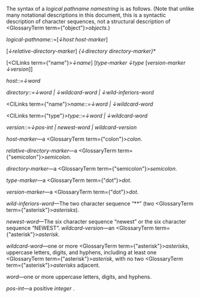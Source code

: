  



The syntax of a *logical pathname namestring* is as follows. (Note that unlike many notational descriptions in this document, this is a syntactic description of character sequences, not a structural description of <GlossaryTerm  term={"object"}><i>objects</i></GlossaryTerm>.) 



*logical-pathname::*=[*↓host host-marker*] 



[*↓relative-directory-marker*] *\{↓directory directory-marker\}*\* 



[<ClLinks  term={"name"}><i>↓name</i></ClLinks>] [*type-marker ↓type* [*version-marker ↓version*]] 



*host::*=*↓word* 



*directory::*=*↓word | ↓wildcard-word | ↓wild-inferiors-word* 



<ClLinks  term={"name"}><i>name::</i></ClLinks>=*↓word | ↓wildcard-word* 



<ClLinks  term={"type"}><i>type::</i></ClLinks>=*↓word | ↓wildcard-word* 



*version::*=*↓pos-int | newest-word | wildcard-version* 



*host-marker*—a <GlossaryTerm  term={"colon"}><i>colon</i></GlossaryTerm>. 



*relative-directory-marker*—a <GlossaryTerm  term={"semicolon"}><i>semicolon</i></GlossaryTerm>. 



*directory-marker*—a <GlossaryTerm  term={"semicolon"}><i>semicolon</i></GlossaryTerm>. 



*type-marker*—a <GlossaryTerm  term={"dot"}><i>dot</i></GlossaryTerm>. 



*version-marker*—a <GlossaryTerm  term={"dot"}><i>dot</i></GlossaryTerm>. 



*wild-inferiors-word*—The two character sequence “\*\*” (two <GlossaryTerm  term={"asterisk"}><i>asterisks</i></GlossaryTerm>). 



*newest-word*—The six character sequence “newest” or the six character sequence “NEWEST”. *wildcard-version*—an <GlossaryTerm  term={"asterisk"}><i>asterisk</i></GlossaryTerm>. 



*wildcard-word*—one or more <GlossaryTerm  term={"asterisk"}><i>asterisks</i></GlossaryTerm>, uppercase letters, digits, and hyphens, including at least one <GlossaryTerm  term={"asterisk"}><i>asterisk</i></GlossaryTerm>, with no two <GlossaryTerm  term={"asterisk"}><i>asterisks</i></GlossaryTerm> adjacent. 



*word*—one or more uppercase letters, digits, and hyphens. 



*pos-int*—a positive *integer* . 







 



 



